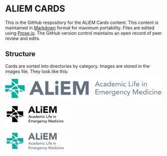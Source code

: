 # ALIEM CARDS

This is the GitHub respository for the ALiEM Cards content. This content is maintained in [Markdown](http://daringfireball.net/projects/markdown/) format for maximum portability. Files are edited using [Prose.io](http://www.prose.io). The GitHub version control maintains an open record of peer review and edits.

## Structure

Cards are sorted into directories by category. Images are stored in the images file. They look like this:

![](https://github.com/ALIEMCards/pvcard-content/blob/master/logo-horizontal-color.png)

![blackAndWhite](/images/logo-less-horizontal-black.png)

![logoColor](/images/logo-less-horizontal-color.png)

